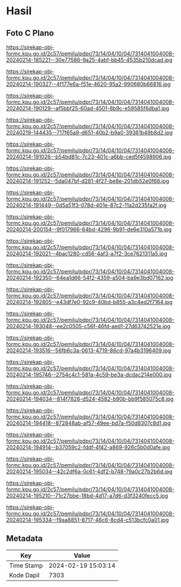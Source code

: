 # Hasil

## Foto C Plano

https://sirekap-obj-formc.kpu.go.id/2c57/pemilu/pdpr/73/14/04/10/04/7314041004008-20240214-185221--30e77586-9a25-4abf-bb45-4535b210dcad.jpg

https://sirekap-obj-formc.kpu.go.id/2c57/pemilu/pdpr/73/14/04/10/04/7314041004008-20240214-190327--4f177e6a-f51e-4620-95a2-990680b66816.jpg

https://sirekap-obj-formc.kpu.go.id/2c57/pemilu/pdpr/73/14/04/10/04/7314041004008-20240214-190129--af5bbf25-60ad-4501-8b9c-e59585f6dba1.jpg

https://sirekap-obj-formc.kpu.go.id/2c57/pemilu/pdpr/73/14/04/10/04/7314041004008-20240219-144435--717f65a9-d651-40b2-b9a0-39361b49b8d2.jpg

https://sirekap-obj-formc.kpu.go.id/2c57/pemilu/pdpr/73/14/04/10/04/7314041004008-20240214-191026--b54bd81c-7c23-401c-a6bb-ced5f4598906.jpg

https://sirekap-obj-formc.kpu.go.id/2c57/pemilu/pdpr/73/14/04/10/04/7314041004008-20240214-191252--5da047bf-d281-4f27-be8e-201db52e0f68.jpg

https://sirekap-obj-formc.kpu.go.id/2c57/pemilu/pdpr/73/14/04/10/04/7314041004008-20240214-191449--0d5a51f3-078d-401e-87c2-11a2d235fa2f.jpg

https://sirekap-obj-formc.kpu.go.id/2c57/pemilu/pdpr/73/14/04/10/04/7314041004008-20240214-200154--9f017966-64bd-4296-9b91-de6e310a571b.jpg

https://sirekap-obj-formc.kpu.go.id/2c57/pemilu/pdpr/73/14/04/10/04/7314041004008-20240214-192021--4bac1280-cd56-4af3-a7f2-3ce7621311a5.jpg

https://sirekap-obj-formc.kpu.go.id/2c57/pemilu/pdpr/73/14/04/10/04/7314041004008-20240214-192350--64ea1d66-54f2-4359-a504-ba9e3bd07162.jpg

https://sirekap-obj-formc.kpu.go.id/2c57/pemilu/pdpr/73/14/04/10/04/7314041004008-20240214-192805--e43df7e0-92c9-40bd-b855-a3c4ed2f7164.jpg

https://sirekap-obj-formc.kpu.go.id/2c57/pemilu/pdpr/73/14/04/10/04/7314041004008-20240214-193048--ee2c0505-c56f-46fd-aed1-27d63742521e.jpg

https://sirekap-obj-formc.kpu.go.id/2c57/pemilu/pdpr/73/14/04/10/04/7314041004008-20240214-193516--56fb6c3a-0613-4719-86cd-97a4b3196409.jpg

https://sirekap-obj-formc.kpu.go.id/2c57/pemilu/pdpr/73/14/04/10/04/7314041004008-20240214-195746--2754c4c1-581a-4c59-be3a-dcdac214e000.jpg

https://sirekap-obj-formc.kpu.go.id/2c57/pemilu/pdpr/73/14/04/10/04/7314041004008-20240214-194034--814f7828-d524-4582-b90b-bb9f585075c8.jpg

https://sirekap-obj-formc.kpu.go.id/2c57/pemilu/pdpr/73/14/04/10/04/7314041004008-20240214-194418--872848ab-af57-49ee-bd7a-f50d8307c8d1.jpg

https://sirekap-obj-formc.kpu.go.id/2c57/pemilu/pdpr/73/14/04/10/04/7314041004008-20240214-194914--b37059c2-fddf-4f42-a869-926c5b0d0afe.jpg

https://sirekap-obj-formc.kpu.go.id/2c57/pemilu/pdpr/73/14/04/10/04/7314041004008-20240214-195034--42c2df6a-0c61-4df2-b748-79a0c27b2b6d.jpg

https://sirekap-obj-formc.kpu.go.id/2c57/pemilu/pdpr/73/14/04/10/04/7314041004008-20240214-195210--71c27bbe-18bd-4d17-a7d6-d3f3240fecc5.jpg

https://sirekap-obj-formc.kpu.go.id/2c57/pemilu/pdpr/73/14/04/10/04/7314041004008-20240214-195334--f9aa8851-8717-46c6-8cd4-c513bcfc0a01.jpg


## Metadata

| Key        | Value               |
| ---------- | ------------------- |
| Time Stamp | 2024-02-19 15:03:14 |
| Kode Dapil | 7303                |



